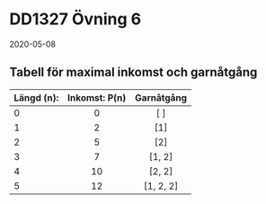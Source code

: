 # DD1327 Övning 6 
2020-05-08
## Tabell för maximal inkomst och garnåtgång
| Längd (n):   | Inkomst: P(n)  | Garnåtgång     |
| ------------- |:-------------:|:-------------: |
| 0             | 0             |     [ ]        |
| 1             | 2             |     [1]        |
| 2             | 5             |     [2]        |
| 3             | 7             |     [1, 2]     |
| 4             | 10            |     [2, 2]     |
| 5             | 12            |     [1, 2, 2]  |
